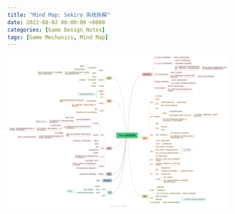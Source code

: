 ```yaml
---
title: "Mind Map: Sekiro 系统拆解"
date: 2022-08-02 00:00:00 +0800
categories: [Game Design Notes]
tags: [Game Mechanics, Mind Map]
---
```


![Sekiro 系统拆解](../../assets/img/GameDesignNotes/MindMaps/Sekiro.png)